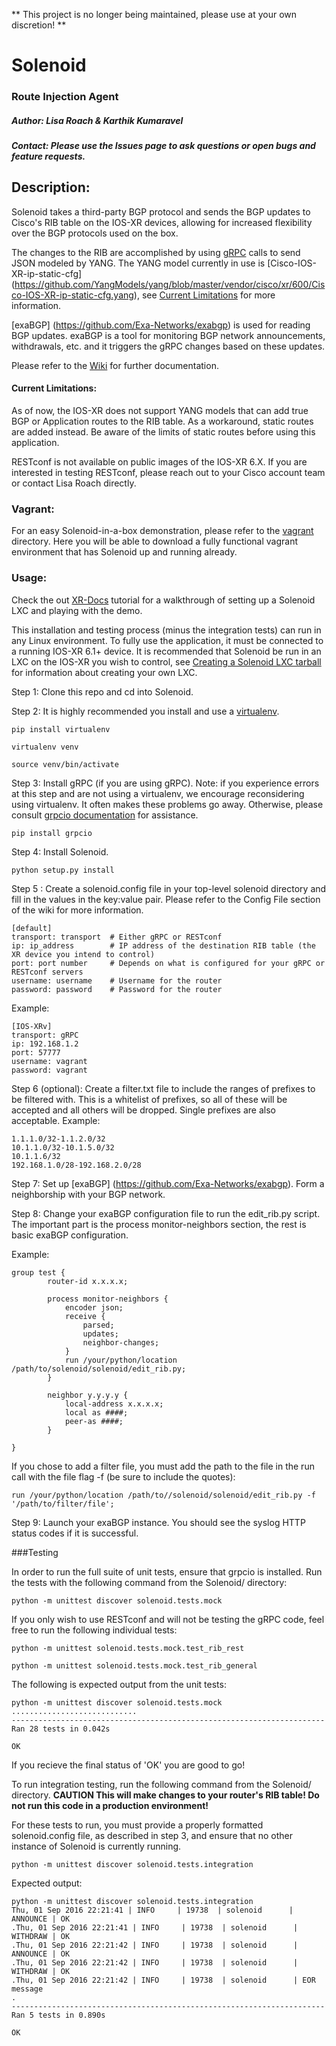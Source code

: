 ** This project is no longer being maintained, please use at your own discretion! **
# Solenoid
### Route Injection Agent

##### Author: Lisa Roach & Karthik Kumaravel
##### Contact: Please use the Issues page to ask questions or open bugs and feature requests. 


## Description:

Solenoid takes a third-party BGP protocol and sends the BGP updates to Cisco's RIB table on the IOS-XR devices, allowing for increased flexibility over the BGP protocols used on the box.

The changes to the RIB are accomplished by using [gRPC](http://www.grpc.io/) calls to send JSON modeled by YANG. The YANG model currently in use is [Cisco-IOS-XR-ip-static-cfg] (https://github.com/YangModels/yang/blob/master/vendor/cisco/xr/600/Cisco-IOS-XR-ip-static-cfg.yang), see [Current Limitations](#current-limitations) for more information.

[exaBGP] (https://github.com/Exa-Networks/exabgp) is used for reading BGP updates. exaBGP is a tool for monitoring BGP network announcements, withdrawals, etc. and it triggers the gRPC changes based on these updates. 

Please refer to the [Wiki](https://github.com/ios-xr/Solenoid/wiki) for further documentation.

#### Current Limitations:

As of now, the IOS-XR does not support YANG models that can add true BGP or Application routes to the RIB table. As a workaround, static routes are added instead. Be aware of the limits of static routes before using this application.


RESTconf is not available on public images of the IOS-XR 6.X. If you are interested in testing RESTconf, please reach out to your Cisco account team or contact Lisa Roach directly.

### Vagrant:

For an easy Solenoid-in-a-box demonstration, please refer to the [vagrant](https://github.com/ios-xr/Solenoid/tree/master/vagrant) directory. Here you will be able to download a fully functional vagrant environment that has Solenoid up and running already. 

### Usage:
Check the out [XR-Docs](https://xrdocs.github.io/application-hosting/tutorials/2016-09-28-solenoid-inject-routes-into-cisco-s-rib-table-using-grpc/) tutorial for a walkthrough of setting up a Solenoid LXC and playing with the demo.

This installation and testing process (minus the integration tests) can run in any Linux environment. To fully use the application, it must be connected to a running IOS-XR 6.1+ device. It is recommended that Solenoid be run in an LXC on the IOS-XR you wish to control, see [Creating a Solenoid LXC tarball](https://github.com/ios-xr/Solenoid/wiki/Create-your-own-Solenoid-LXC-tarball) for information about creating your own LXC.

Step 1: Clone this repo and cd into Solenoid.

Step 2: It is highly recommended you install and use a [virtualenv](https://virtualenv.pypa.io/en/stable/).

```
pip install virtualenv

virtualenv venv

source venv/bin/activate
```

Step 3: Install gRPC (if you are using gRPC). Note: if you experience errors at this step and are not using a virtualenv, we encourage reconsidering using virtualenv. It often makes these problems go away. Otherwise, please consult [grpcio documentation](https://pypi.python.org/pypi/grpcio) for assistance.

`pip install grpcio`

Step 4: Install Solenoid.

```python setup.py install```

Step 5 : Create a solenoid.config file in your top-level solenoid directory and fill in the values in the key:value pair. Please refer to the Config File section of the wiki for more information.

```
[default]
transport: transport  # Either gRPC or RESTconf
ip: ip_address        # IP address of the destination RIB table (the XR device you intend to control)
port: port number     # Depends on what is configured for your gRPC or RESTconf servers
username: username    # Username for the router
password: password    # Password for the router
```

Example:

```
[IOS-XRv]
transport: gRPC
ip: 192.168.1.2
port: 57777
username: vagrant
password: vagrant
```

Step 6 (optional): Create a filter.txt file to include the ranges of prefixes to be filtered with. This is a whitelist of prefixes, so all of these will be accepted and all others will be dropped. Single prefixes are also acceptable. Example:

```
1.1.1.0/32-1.1.2.0/32
10.1.1.0/32-10.1.5.0/32
10.1.1.6/32
192.168.1.0/28-192.168.2.0/28
```

Step 7: Set up [exaBGP] (https://github.com/Exa-Networks/exabgp). Form a neighborship with your BGP network.

Step 8: Change your exaBGP configuration file to run the edit_rib.py script. The important part is the process monitor-neighbors section, the rest is basic exaBGP configuration.


Example:

```
group test {
        router-id x.x.x.x;

        process monitor-neighbors {
            encoder json;
            receive {
                parsed;
                updates;
                neighbor-changes;
            }
            run /your/python/location /path/to/solenoid/solenoid/edit_rib.py;
        }

        neighbor y.y.y.y {
            local-address x.x.x.x;
            local as ####;
            peer-as ####;
        }

}

```

If you chose to add a filter file, you must add the path to the file in the run call with the file flag -f (be sure to include the quotes):

```
run /your/python/location /path/to//solenoid/solenoid/edit_rib.py -f '/path/to/filter/file';
```

Step 9: Launch your exaBGP instance. You should see the syslog HTTP status codes if it is successful.

###Testing

In order to run the full suite of unit tests, ensure that grpcio is installed. Run the tests with the following command from the Solenoid/ directory:

```
python -m unittest discover solenoid.tests.mock
```

If you only wish to use RESTconf and will not be testing the gRPC code, feel free to run the following individual tests:

```
python -m unittest solenoid.tests.mock.test_rib_rest

python -m unittest solenoid.tests.mock.test_rib_general
```

The following is expected output from the unit tests:

```
python -m unittest discover solenoid.tests.mock
............................
----------------------------------------------------------------------
Ran 28 tests in 0.042s

OK
```

If you recieve the final status of 'OK' you are good to go!

To run integration testing, run the following command from the Solenoid/ directory. **CAUTION This will make changes to your router's RIB table! Do not run this code in a production environment!**

For these tests to run, you must provide a properly formatted solenoid.config file, as described in step 3, and ensure that no other instance of Solenoid is currently running.

```
python -m unittest discover solenoid.tests.integration
```

Expected output:

```
python -m unittest discover solenoid.tests.integration
Thu, 01 Sep 2016 22:21:41 | INFO     | 19738  | solenoid      | ANNOUNCE | OK
.Thu, 01 Sep 2016 22:21:41 | INFO     | 19738  | solenoid      | WITHDRAW | OK
.Thu, 01 Sep 2016 22:21:42 | INFO     | 19738  | solenoid      | ANNOUNCE | OK
.Thu, 01 Sep 2016 22:21:42 | INFO     | 19738  | solenoid      | WITHDRAW | OK
.Thu, 01 Sep 2016 22:21:42 | INFO     | 19738  | solenoid      | EOR message
.
----------------------------------------------------------------------
Ran 5 tests in 0.890s

OK

```
